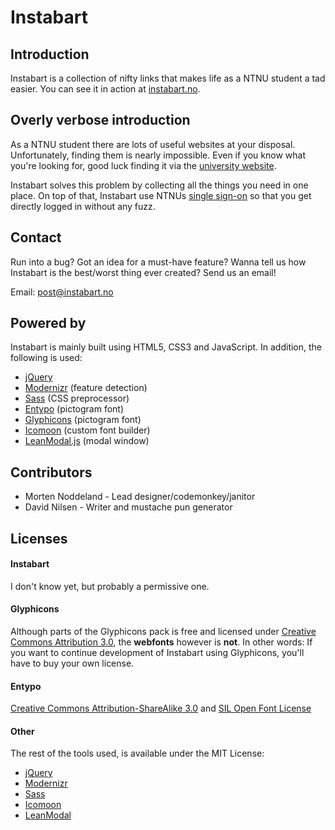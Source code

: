 Instabart
=========

## Introduction
Instabart is a collection of nifty links that makes life as a NTNU student a tad easier. You can see it in action at [instabart.no](http://instabart.no). 

## Overly verbose introduction
As a NTNU student there are lots of useful websites at your disposal. Unfortunately, finding them is nearly impossible. Even if you know what you're looking for, good luck finding it via the [university website](http://xkcd.com/773/).

Instabart solves this problem by collecting all the things you need in one place. On top of that, Instabart use NTNUs [single sign-on](http://searchsecurity.techtarget.com/definition/single-sign-on) so that you get directly logged in without any fuzz.

## Contact
Run into a bug? Got an idea for a must-have feature? Wanna tell us how Instabart is the best/worst thing ever created? Send us an email!

Email: post@instabart.no

## Powered by
Instabart is mainly built using HTML5, CSS3 and JavaScript. In addition, the following is used:

- [jQuery](http://jquery.com/)
- [Modernizr](http://modernizr.com/) (feature detection)
- [Sass](http://sass-lang.com/) (CSS preprocessor)
- [Entypo](http://entypo.com/) (pictogram font)
- [Glyphicons](http://glyphicons.com/) (pictogram font)
- [Icomoon](http://icomoon.io/) (custom font builder)
- [LeanModal.js](http://leanmodal.finelysliced.com.au/) (modal window)

## Contributors

- Morten Noddeland - Lead designer/codemonkey/janitor
- David Nilsen - Writer and mustache pun generator

## Licenses

#### Instabart
I don't know yet, but probably a permissive one.

#### Glyphicons 
Although parts of the Glyphicons pack is free and licensed under [Creative Commons Attribution 3.0](http://creativecommons.org/licenses/by/3.0/), the **webfonts** however is **not**. In other words: If you want to continue development of Instabart using Glyphicons, you'll have to buy your own license.

#### Entypo
[Creative Commons Attribution-ShareAlike 3.0](http://creativecommons.org/licenses/by-sa/3.0/) and [SIL Open Font License](http://scripts.sil.org/OFL)

#### Other
The rest of the tools used, is available under the MIT License:

- [jQuery](https://github.com/jquery/jquery/blob/master/MIT-LICENSE.txt)
- [Modernizr](http://modernizr.com/license/)
- [Sass](http://sass-lang.com/docs/yardoc/file.MIT-LICENSE.html)
- [Icomoon](https://github.com/Keyamoon/IcoMoon-App/blob/master/LICENSE.md)
- [LeanModal](http://leanmodal.finelysliced.com.au/)